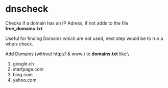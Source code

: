 # dnscheck
Checks if a domain has an IP Adress, if not adds to the file **free_domains.txt**  

Useful for finding Domains which are not used, next step would be to run a whois check.


Add Domains (without http:// & www.) to **domains.txt** like:\\
1. google.ch  
2. startpage.com  
3. bing.com  
4. yahoo.com  